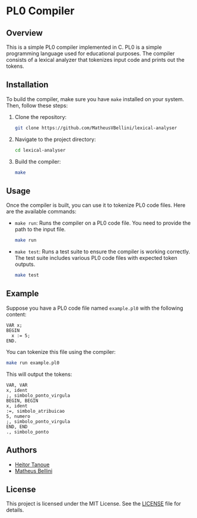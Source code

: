 # PL0 Compiler

## Overview

This is a simple PL0 compiler implemented in C. PL0 is a simple programming language used for educational purposes. The compiler consists of a lexical analyzer that tokenizes input code and prints out the tokens.

## Installation

To build the compiler, make sure you have `make` installed on your system. Then, follow these steps:

1. Clone the repository:

    ```bash
    git clone https://github.com/MatheusVBellini/lexical-analyser
    ```

2. Navigate to the project directory:

    ```bash
    cd lexical-analyser
    ```

3. Build the compiler:

    ```bash
    make
    ```

## Usage

Once the compiler is built, you can use it to tokenize PL0 code files. Here are the available commands:

- `make run`: Runs the compiler on a PL0 code file. You need to provide the path to the input file.

    ```bash
    make run
    ```

- `make test`: Runs a test suite to ensure the compiler is working correctly. The test suite includes various PL0 code files with expected token outputs.

    ```bash
    make test
    ```

## Example

Suppose you have a PL0 code file named `example.pl0` with the following content:

```pl0
VAR x;
BEGIN
  x := 5;
END.
```

You can tokenize this file using the compiler:

```bash
make run example.pl0
```

This will output the tokens:

```
VAR, VAR
x, ident
;, simbolo_ponto_virgula
BEGIN, BEGIN
x, ident
:=, simbolo_atribuicao
5, numero
;, simbolo_ponto_virgula
END, END
., simbolo_ponto
```

## Authors
- [Heitor Tanoue](https://github.com/heitortanoue)
- [Matheus Bellini](https://github.com/MatheusVBellini)

## License

This project is licensed under the MIT License. See the [LICENSE](LICENSE) file for details.